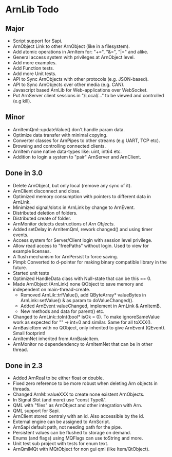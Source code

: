 ArnLib Todo
===========

Major
-----
* Script support for Sapi.
* ArnObject Link to other ArnObject (like in a filesystem).
* Add atomic operations in ArnItem for: "+=", "&=", "|=" and alike.
* General access system with privileges at ArnObject level.
* Add more examples.
* Add Function tests.
* Add more Unit tests.
* API to Sync ArnObjects with other protocols (e.g. JSON-based).
* API to Sync ArnObjects over other media (e.g. CAN).
* Javascript based ArnLib for Web-applications over WebSocket.
* Put ArnServer client sessions in "/Local/..." to be viewed and controlled (e.g kill).

Minor
-----
* ArnItemQml::updateValue() don't handle param data.
* Optimize data transfer with minimal copying.
* Converter classes for ArnPipes to other streams (e.g UART, TCP etc).
* Browsing and controlling connected clients.
* ArnItem none native data-types like: uint, int64 etc.
* Addition to login a system to "pair" ArnServer and ArnClient.

Done in 3.0
-----------
* Delete ArnObject, but only local (remove any sync of it).
* ArnClient disconnect and close.
* Optimized memory consumption with pointers to different data in ArnLink.
* Minimized signal/slot:s in ArnLink by change to ArnEvent.
* Distributed deletion of folders.
* Distributed create of folder.
* ArnMonitor detects destructions of _Arn Objects_.
* Added setDelay in ArnItemQml, rework changed() and using timer events.
* Access system for Server/Client login with session level privilege.
* Allow read access to "freePaths" without login. Used to view for example licenses.
* A flush mechanism for ArnPersist to force saving.
* Pimpl: Converted to d-pointer for making binary compatible library in the future.
* Started unit tests
* Optimized HandleData class with Null-state that can be this == 0.
* Made ArnObject (ArnLink) none QObject to save memory and independent on main-thread-create.
  * Removed ArnLik::trfValue(), add QByteArray* valueBytes in ArnLink::setValue() & as param to doValueChanged().
  * Added ArnEvent valueChanged, implement in ArnLink & ArnItemB.
  * New methods and data for parent() etc.
* Changed to ArnLink::toInt(bool* isOk = 0).
  To make ignoreSameValue work as expected for "" -> int=0 and similar. Same for all toXXX().
* ArnBasicItem with no QObject, only inherited to give ArnEvent (QEvent). Small footprint!
* ArnItemNet inherited from ArnBasicItem.
* ArnMonitor no dependendency to ArnItemNet that can be in other thread.

Done in 2.3
-----------
* Added ArnReal to be either float or double.
* Fixed zero reference to be more robust when deleting Arn objects in threads.
* Changed ArnM::valueXXX to create none existent ArnObjects.
* In Signal Slot (and more) use "const Type&".
* QML with "files" as ArnObject and other integration with Arn.
* QML support for Sapi.
* ArnClient stored centraly with an id. Also accessible by the id.
* External engine can be assigned to ArnScript.
* ArnSapi default path, not needing path for the pipe.
* Persistent values can be flushed to storage on demand.
* Enums (and flags) using MQFlags can use toString and more.
* Unit test sub project with tests for enum text.
* ArnQmlMQt with MQtObject for non gui qml (like Item/QtObject).

